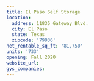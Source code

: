 ```yaml
---
title: El Paso Self Storage
location:
  address: 11835 Gateway Blvd.
  city: El Paso
  state: Texas
  zipcode: '79936'
net_rentable_sq_ft: '81,750'
units: '733'
opening: Fall 2020
website_url:
gys_companies:
---
```

